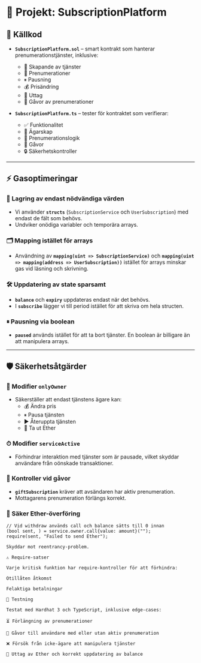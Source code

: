 # 🚀 Projekt: SubscriptionPlatform

## 📂 Källkod

- **`SubscriptionPlatform.sol`** – smart kontrakt som hanterar prenumerationstjänster, inklusive:
  - 📝 Skapande av tjänster
  - 🔔 Prenumerationer
  - ⏸ Pausning
  - 💰 Prisändring
  - 💸 Uttag
  - 🎁 Gåvor av prenumerationer

- **`SubscriptionPlatform.ts`** – tester för kontraktet som verifierar:
  - ✅ Funktionalitet
  - 👑 Ägarskap
  - 📅 Prenumerationslogik
  - 🎁 Gåvor
  - 🔒 Säkerhetskontroller

---

## ⚡ Gasoptimeringar

### 💾 Lagring av endast nödvändiga värden

- Vi använder **`structs`** (`SubscriptionService` och `UserSubscription`) med endast de fält som behövs.  
- Undviker onödiga variabler och temporära arrays.

### 🗂 Mapping istället för arrays

- Användning av **`mapping(uint => SubscriptionService)`** och **`mapping(uint => mapping(address => UserSubscription))`** istället för arrays minskar gas vid läsning och skrivning.

### 🛠 Uppdatering av state sparsamt

- **`balance`** och **`expiry`** uppdateras endast när det behövs.  
- I **`subscribe`** lägger vi till period istället för att skriva om hela structen.

### ⏸ Pausning via boolean

- **`paused`** används istället för att ta bort tjänster. En boolean är billigare än att manipulera arrays.

---

## 🛡 Säkerhetsåtgärder

### 👑 Modifier `onlyOwner`

- Säkerställer att endast tjänstens ägare kan:
  - 💰 Ändra pris
  - ⏸ Pausa tjänsten
  - ▶️ Återuppta tjänsten
  - 💸 Ta ut Ether

### ⏱ Modifier `serviceActive`

- Förhindrar interaktion med tjänster som är pausade, vilket skyddar användare från oönskade transaktioner.

### 🎁 Kontroller vid gåvor

- **`giftSubscription`** kräver att avsändaren har aktiv prenumeration.  
- Mottagarens prenumeration förlängs korrekt.

### 💸 Säker Ether-överföring

```solidity
// Vid withdraw används call och balance sätts till 0 innan
(bool sent, ) = service.owner.call{value: amount}("");
require(sent, "Failed to send Ether");

Skyddar mot reentrancy-problem.

⚠️ Require-satser

Varje kritisk funktion har require-kontroller för att förhindra:

Otillåten åtkomst

Felaktiga betalningar

🧪 Testning

Testat med Hardhat 3 och TypeScript, inklusive edge-cases:

⏳ Förlängning av prenumerationer

🎁 Gåvor till användare med eller utan aktiv prenumeration

❌ Försök från icke-ägare att manipulera tjänster

💸 Uttag av Ether och korrekt uppdatering av balance
